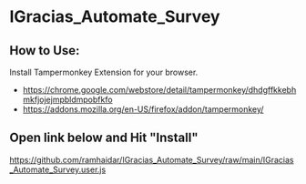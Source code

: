 # IGracias_Automate_Survey

<!-- ![image](https://user-images.githubusercontent.com/49301219/213607895-d1325ab0-609f-4efe-992b-0b4d7ee07fe3.png) -->

## How to Use:
Install Tampermonkey Extension for your browser.
- https://chrome.google.com/webstore/detail/tampermonkey/dhdgffkkebhmkfjojejmpbldmpobfkfo
- https://addons.mozilla.org/en-US/firefox/addon/tampermonkey/

## Open link below and Hit "Install"
https://github.com/ramhaidar/IGracias_Automate_Survey/raw/main/IGracias_Automate_Survey.user.js
